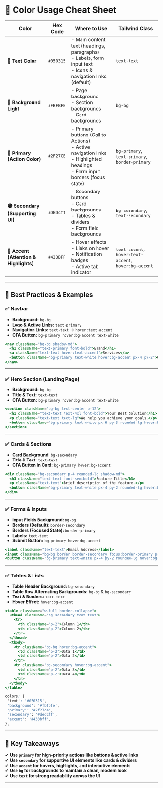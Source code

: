 # 🎨 **Color Usage Cheat Sheet**  

| **Color**      | **Hex Code**  | **Where to Use** | **Tailwind Class** |
|---------------|--------------|------------------|----------------|
| **🖤 Text Color** | `#050315`  | - Main content text (headings, paragraphs) <br> - Labels, form input text <br> - Icons & navigation links (default) | `text-text` |
| **🎨 Background Light** | `#FBFBFE` | - Page background <br> - Section backgrounds <br> - Card backgrounds | `bg-bg` |
| **🔵 Primary (Action Color)** | `#2F27CE` | - Primary buttons (Call to Actions) <br> - Active navigation links <br> - Highlighted headings <br> - Form input borders (focus state) | `bg-primary`, `text-primary`, `border-primary` |
| **🟣 Secondary (Supporting UI)** | `#DEDcff` | - Secondary buttons <br> - Card backgrounds <br> - Tables & dividers <br> - Form field backgrounds | `bg-secondary`, `text-secondary` |
| **💜 Accent (Attention & Highlights)** | `#433BFF` | - Hover effects <br> - Links on hover <br> - Notification badges <br> - Active tab indicator | `text-accent`, `hover:text-accent`, `hover:bg-accent` |

---

## **📌 Best Practices & Examples**

### ✅ **Navbar**

- **Background:** `bg-bg`
- **Logo & Active Links:** `text-primary`
- **Navigation Links:** `text-text` → `hover:text-accent`
- **CTA Button:** `bg-primary hover:bg-accent text-white`

```jsx
<nav className="bg-bg shadow-md">
  <h1 className="text-primary font-bold">Brand</h1>
  <a className="text-text hover:text-accent">Services</a>
  <button className="bg-primary text-white hover:bg-accent px-4 py-2">Get Started</button>
</nav>
```

---

### ✅ **Hero Section (Landing Page)**

- **Background:** `bg-bg`
- **Title & Text:** `text-text`
- **CTA Button:** `bg-primary hover:bg-accent text-white`

```jsx
<section className="bg-bg text-center p-12">
  <h1 className="text-text text-4xl font-bold">Your Best Solution</h1>
  <p className="text-text text-lg">We help you achieve your goals.</p>
  <button className="bg-primary text-white px-6 py-3 rounded-lg hover:bg-accent">Get Started</button>
</section>
```

---

### ✅ **Cards & Sections**

- **Card Background:** `bg-secondary`
- **Title & Text:** `text-text`
- **CTA Button in Card:** `bg-primary hover:bg-accent`

```jsx
<div className="bg-secondary p-4 rounded-lg shadow-md">
  <h3 className="text-text font-semibold">Feature Title</h3>
  <p className="text-text">Brief description of the feature.</p>
  <button className="bg-primary text-white px-4 py-2 rounded-lg hover:bg-accent">Learn More</button>
</div>
```

---

### ✅ **Forms & Inputs**

- **Input Fields Background:** `bg-bg`
- **Borders (Default):** `border-secondary`
- **Borders (Focused State):** `border-primary`
- **Labels:** `text-text`
- **Submit Button:** `bg-primary hover:bg-accent`

```jsx
<label className="text-text">Email Address</label>
<input className="bg-bg border border-secondary focus:border-primary p-2 rounded-md" type="email" />
<button className="bg-primary text-white px-4 py-2 rounded-lg hover:bg-accent">Submit</button>
```

---

### ✅ **Tables & Lists**

- **Table Header Background:** `bg-secondary`
- **Table Row Alternating Backgrounds:** `bg-bg` & `bg-secondary`
- **Text & Borders:** `text-text`
- **Hover Effect:** `hover:bg-accent`

```jsx
<table className="w-full border-collapse">
  <thead className="bg-secondary text-text">
    <tr>
      <th className="p-2">Column 1</th>
      <th className="p-2">Column 2</th>
    </tr>
  </thead>
  <tbody>
    <tr className="bg-bg hover:bg-accent">
      <td className="p-2">Data 1</td>
      <td className="p-2">Data 2</td>
    </tr>
    <tr className="bg-secondary hover:bg-accent">
      <td className="p-2">Data 3</td>
      <td className="p-2">Data 4</td>
    </tr>
  </tbody>
</table>
```

```css
colors: {
 'text': '#050315',
 'background': '#fbfbfe',
 'primary': '#2f27ce',
 'secondary': '#dedcff',
 'accent': '#433bff',
},
```

---

## **🚀 Key Takeaways**

✔ **Use `primary` for high-priority actions like buttons & active links**  
✔ **Use `secondary` for supportive UI elements like cards & dividers**  
✔ **Use `accent` for hovers, highlights, and interactive elements**  
✔ **Use `bg` for backgrounds to maintain a clean, modern look**  
✔ **Use `text` for strong readability across the UI**  

---
